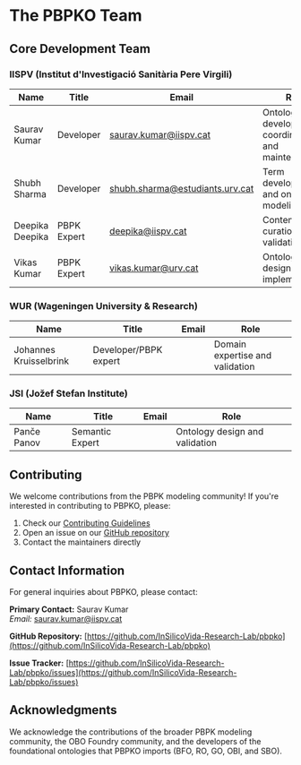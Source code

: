 # The PBPKO Team

## Core Development Team

### IISPV (Institut d'Investigació Sanitària Pere Virgili)

| Name | Title | Email | Role |
| --- | --- | --- | --- |
| Saurav Kumar | Developer | [saurav.kumar@iispv.cat](mailto:saurav.kumar@iispv.cat) | Ontology development, coordination, and maintenance |
| Shubh Sharma | Developer | [shubh.sharma@estudiants.urv.cat](mailto:shubh.sharma@estudiants.urv.cat) | Term development and ontology modeling |
| Deepika Deepika | PBPK Expert | [deepika@iispv.cat](mailto:deepika@iispv.cat) | Content curation and validation |
| Vikas Kumar | PBPK Expert | [vikas.kumar@urv.cat](mailto:vikas.kumar@urv.cat) | Ontology design and implementation |

### WUR (Wageningen University & Research)

| Name | Title | Email | Role |
| --- | --- | --- | --- |
| Johannes Kruisselbrink | Developer/PBPK expert |  | Domain expertise and validation |

### JSI (Jožef Stefan Institute)

| Name | Title | Email | Role |
| --- | --- | --- | --- |
| Panče Panov | Semantic Expert |  | Ontology design and validation |

## Contributing

We welcome contributions from the PBPK modeling community! If you're interested in contributing to PBPKO, please:

1. Check our [Contributing Guidelines](contributing.md)
2. Open an issue on our [GitHub repository](https://github.com/InSilicoVida-Research-Lab/pbpko/issues)
3. Contact the maintainers directly

## Contact Information

For general inquiries about PBPKO, please contact:

**Primary Contact:** Saurav Kumar  
*Email:* [saurav.kumar@iispv.cat](mailto:saurav.kumar@iispv.cat)

**GitHub Repository:** [https://github.com/InSilicoVida-Research-Lab/pbpko](https://github.com/InSilicoVida-Research-Lab/pbpko)

**Issue Tracker:** [https://github.com/InSilicoVida-Research-Lab/pbpko/issues](https://github.com/InSilicoVida-Research-Lab/pbpko/issues)

## Acknowledgments

We acknowledge the contributions of the broader PBPK modeling community, the OBO Foundry community, and the developers of the foundational ontologies that PBPKO imports (BFO, RO, GO, OBI, and SBO).
